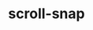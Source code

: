---
title: "scroll-snap"
description: "Controls panning and scrolling behaviour with snap positions."
category: css
last_test_date: "2023-02-27"
test_url: "/tests/css-scroll-snap.html"
test_results_url: "https://testi.at/proj/O5rtNMDHo58i8YirVtvyUvG"
stats: {
	apple-mail: {
		macos: {
			"16": "y"
		},
		ios: {
			"16": "y"
		}
	},
	gmail: {
		desktop-webmail: {
			"2023-02": "n"
		},
		ios: {
			"2023-02": "n"
		},
		android: {
			"2023-02": "n"
		},
		mobile-webmail: {
			"2023-02": "n"
		}
	},
	orange: {
		desktop-webmail: {
			"2023-04":"n"
		},
		ios: {
			"2023-04":"n"
		},
		android: {
			"2023-02":"u"
		}
	},
	outlook: {
		windows: {
			"2013": "n",
			"2016": "n",
			"2019": "n",
			"2021": "n"
		},
		windows-mail: {
			"2023-02": "n"
		},
		macos: {
			"16.73": "y"
		},
		outlook-com: {
			"2023-02": "n"
		},
		ios: {
			"2023-02": "n"
		},
		android: {
			"2023-02": "u"
		}
	},
	yahoo: {
		desktop-webmail: {
			"2023-02": "n"
		},
		ios: {
			"2023-02": "n"
		},
		android: {
			"2023-02": "n"
		}
	},
	aol: {
		desktop-webmail: {
			"2023-02": "n"
		},
		ios: {
			"2023-02": "n"
		},
		android: {
			"2023-02": "n"
		}
	},
	samsung-email: {
		android: {
			"2023-02": "y"
		}
	},
	sfr: {
		desktop-webmail: {
			"2023-02":"y"
		},
		ios: {
			"2023-02":"y"
		},
		android: {
			"2023-02":"u"
		}
	},
	thunderbird: {
		macos: {
			"102.10.1": "y"
		}
	},
	protonmail: {
		desktop-webmail: {
			"2023-04":"y"
		},
		ios: {
			"2023-04":"y"
		},
		android: {
			"2023-02":"u"
		}
	},
	hey: {
		desktop-webmail: {
			"2023-04":"y"
		}
	},
	mail-ru: {
		desktop-webmail: {
			"2023-02":"y"
		}
	},
	fastmail: {
		desktop-webmail: {
			"2023-04": "n"
		}
	},
	laposte: {
		desktop-webmail: {
			"2023-04": "y"
		}
	}
}
links: {
	"MDN: The scroll-snap-type CSS property": "https://developer.mozilla.org/en-US/docs/Web/CSS/scroll-snap-type",
	"Can I use: CSS property: scroll-snap-type": "https://caniuse.com/?search=scroll-snap-type"
}
---